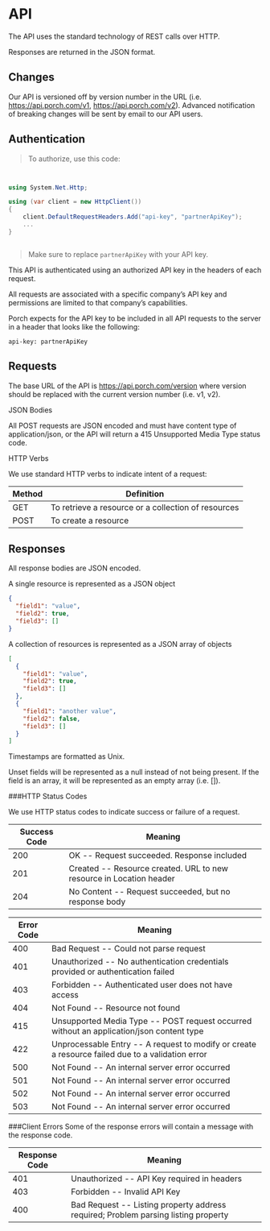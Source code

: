 # API

The API uses the standard technology of REST calls over HTTP.
  
Responses are returned in the JSON format.

## Changes

Our API is versioned off by version number in the URL (i.e. https://api.porch.com/v1, https://api.porch.com/v2). Advanced notification of breaking changes will be sent by email to our API users.

## Authentication

> To authorize, use this code:

```json
```

```java
```

```csharp
using System.Net.Http;

using (var client = new HttpClient())
{
    client.DefaultRequestHeaders.Add("api-key", "partnerApiKey");
    ...
}
```
```php
```

> Make sure to replace `partnerApiKey` with your API key.

This API is authenticated using an authorized API key in the headers of each request.

All requests are associated with a specific company’s API key and permissions are limited to that company’s capabilities.

Porch expects for the API key to be included in all API requests to the server in a header that looks like the following:

`api-key: partnerApiKey`

## Requests

The base URL of the API is https://api.porch.com/version where version should be replaced with the current version number (i.e. v1, v2).

JSON Bodies

All POST requests are JSON encoded and must have content type of application/json, or the API will return a 415 Unsupported Media Type status code.

HTTP Verbs

We use standard HTTP verbs to indicate intent of a request:

Method | Definition
---------- | -------
GET | To retrieve a resource or a collection of resources
POST | To create a resource

## Responses

All response bodies are JSON encoded.

A single resource is represented as a JSON object

```json
{
  "field1": "value",
  "field2": true,
  "field3": []
}
```

A collection of resources is represented as a JSON array of objects

```json
[
  {
    "field1": "value",
    "field2": true,
    "field3": []
  },
  {
    "field1": "another value",
    "field2": false,
    "field3": []
  }
]
```

Timestamps are formatted as Unix.

Unset fields will be represented as a null instead of not being present. If the field is an array, it will be represented as an empty array (i.e. []).

###HTTP Status Codes

We use HTTP status codes to indicate success or failure of a request.

Success Code | Meaning
---------- | -------
200 | OK -- Request succeeded. Response included
201 | Created -- Resource created. URL to new resource in Location header
204 | No Content -- Request succeeded, but no response body

Error Code | Meaning
---------- | -------
400 | Bad Request -- Could not parse request
401 | Unauthorized -- No authentication credentials provided or authentication failed
403 | Forbidden -- Authenticated user does not have access
404 | Not Found -- Resource not found
415 | Unsupported Media Type -- POST request occurred without an application/json content type
422 | Unprocessable Entry -- A request to modify or create a resource failed due to a validation error
500 | Not Found -- An internal server error occurred
501 | Not Found -- An internal server error occurred
502 | Not Found -- An internal server error occurred
503 | Not Found -- An internal server error occurred


###Client Errors
Some of the response errors will contain a message with the response code.

Response Code | Meaning
---------- | -------
401 | Unauthorized -- API Key required in headers
403 | Forbidden -- Invalid API Key
400 | Bad Request -- Listing property address required; Problem parsing listing property
